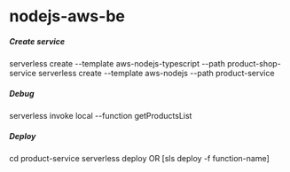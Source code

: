 # nodejs-aws-be

##### Create service
serverless create --template aws-nodejs-typescript --path product-shop-service
serverless create --template aws-nodejs --path product-service

##### Debug
serverless invoke local --function getProductsList

##### Deploy
cd product-service
serverless deploy OR [sls deploy -f function-name]

